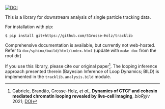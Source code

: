[![DOI](https://zenodo.org/badge/287222587.svg)](https://zenodo.org/badge/latestdoi/287222587)

This is a library for downstream analysis of single particle tracking data.

For installation with pip:
```sh
$ pip install git+https://github.com/SGrosse-Holz/tracklib
```

Comprehensive documentation is available, but currently not web-hosted. Refer
to ``doc/sphinx/build/html/index.html`` (update with ``make doc`` from the root
dir)

If you use this library, please cite our original paper[^1]. The looping inference approach presented therein (Bayesian Inference of Loop Dynamics; BILD) is implemented in the ``tracklib.analysis.bild`` module.

[^1]: Gabriele, Brandão, Grosse-Holz, _et al._, __Dynamics of CTCF and cohesin mediated chromatin looping revealed by live-cell imaging__, _bioRχiv_ 2021; [DOI](https://doi.org/10.1101/2021.12.12.472242)
